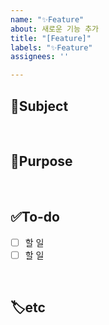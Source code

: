 ```yaml
---
name: "✨Feature"
about: 새로운 기능 추가
title: "[Feature]"
labels: "✨Feature"
assignees: ''

---
```


## 📢Subject
<!-- 주제를 작성해주세요 (ex. 게시판, 멤버, 계획 등) -->

<br/>

## 📌Purpose
<!-- 구현할 기능에 대해 간단히 설명해주세요 -->

<br/>

## ✅To-do
<!-- 할 일에 대해 체크 박스로 나열해주세요 -->
- [ ] 할 일
- [ ] 할 일

<br/>

## 🏷etc
<!-- 기타 사항이 있으면 작성해주세요 -->
